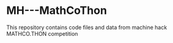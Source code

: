 # MH---MathCoThon
This repository contains code files and data from machine hack MATHCO.THON competition

